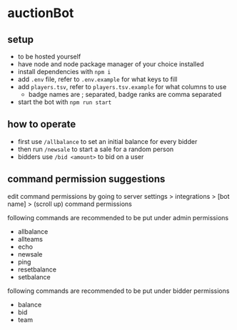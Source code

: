 # auctionBot

## setup

- to be hosted yourself
- have node and node package manager of your choice installed
- install dependencies with `npm i`
- add `.env` file, refer to `.env.example` for what keys to fill
- add `players.tsv`, refer to `players.tsv.example` for what columns to use
  - badge names are ; separated, badge ranks are comma separated
- start the bot with `npm run start`

## how to operate

- first use `/allbalance` to set an initial balance for every bidder
- then run `/newsale` to start a sale for a random person
- bidders use `/bid <amount>` to bid on a user

## command permission suggestions

edit command permissions by going to server settings > integrations >
[bot name] > (scroll up) command permissions

following commands are recommended to be put under admin permissions

- allbalance
- allteams
- echo
- newsale
- ping
- resetbalance
- setbalance

following commands are recommended to be put under bidder permissions

- balance
- bid
- team
